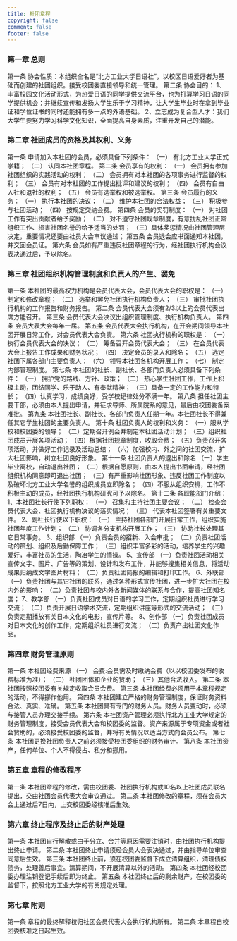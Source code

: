 ```yaml
---
title: 社团章程
copyright: false
comment: false
footer: false
---
```

### 第一章 总则
第一条 协会性质：本组织全名是“北方工业大学日语社”，以校区日语爱好者为基础而创建的社团组织。接受校团委直接领导和统一管理。 
第二条 协会目的：
1、丰富校园文化活动形式，为热爱日语的同学提供交流平台，也为打算学习日语的同学提供机会；并继续宣传和发扬大学生乐于学习精神，让大学生毕业时在拿到毕业证和学位证书的同时还能拥有多一点的外语基础。
2、立志成为复合型人才：我们大学生要努力学习科学文化知识，全面提高自身素质，注重开发自己的潜能。

### 第二章	社团成员的资格及其权利、义务
第一条  申请加入本社团的会员，必须具备下列条件：
（一）  有北方工业大学正式学籍；
（二）  认同本社团章程。
第二条  会员享有的权利：
（一）  会员拥有参加社团组织的实践活动的权利；
（二）  会员拥有对本社团的各项事务进行监督的权利；
（三）  会员有对本社团的工作提出批评和建议的权利；
（四）  会员有自由入社和退社的权利；
（五）  会员有选举权和被选举权。
第三条  会员履行的义务：
（一）  执行本社团的决议；
（二）  维护本社团的合法权益；
（三）  积极参与社团活动；
（四）  按规定交纳会费。
第四条  会员的奖罚制度：
（一） 对社团工作有突出贡献者给予奖励； 
（二） 对不遵守社团规章制度，有意扰乱社团正常组织工作、损害社团名誉的给予适当的处罚； 
（三）具体奖惩情况由社团管理层决定，重要情况还要由社员大会审议通过；
第五条  会员退会应书面通知本社团，并交回会员证。
第六条  会员如有严重违反社团章程的行为，经社团执行机构会议表决通过后，予以除名。

### 第三章  社团组织机构管理制度和负责人的产生、罢免
第一条  本社团的最高权力机构是会员代表大会，会员代表大会的职权是：
（一） 制定和修改章程；
（二） 选举和罢免社团执行机构负责人；
（三） 审批社团执行机构的工作报告和财务报告。
第二条  会员代表大会须有2/3以上的会员代表出席方能召开。
第三条  会员代表大会决议出组织管理制度、执行机构负责人。
第四条  会员大表大会每年一届。
第五条  会员代表大会执行机构，在开会期间领导本社团开展日常工作，对会员代表大会负责。
第六条   社团执行机构的职权是：
（一） 执行会员代表大会的决议；
（二） 筹备召开会员代表大会；
（三） 在会员代表大会上报告工作成果和财务状况；
（四） 决定会员的录入和除名；	
（五） 选定社团下属各部门主要负责人；
（六） 领导本社团各机构开展工作；
（七） 制定内部管理制度。
第七条  本社团的社长、副社长、各部门负责人必须具备下列条件：
（一） 拥护党的路线、方针、政策；
（二） 热心学生社团工作，工作上积极主动，团结同学、乐于助人、有奉献精神；
（三）具备一定的工作能力和特长；
（四）认真学习，成绩良好，受学校纪律处分不满一年。
第八条 担任社团主要干部，必须由本人提出申请，并征求导师、所属院系的意见，最后由校团委备案准批。
第九条  本社团社长、副社长、各部门负责人任期一年。本社团社长不得兼任其它学生社团的主要负责人。
第十条  社团负责人的权利和义务： 
（一）服从学校和校团委的领导； 
（二）定期召开例会并制定本社团活动计划； 
（三）组织社团成员开展各项活动； 
（四）根据社团规章制度，收取会费； 
（五）负责召开各项活动，并做好工作记录及活动总结； 
（六）加强校内、外之间的社团交流，扩大社团影响，树立社团良好形象。
第十一条  社团负责人的退出和除名 
（一）学生毕业离校，自动退出社团； 
（二）根据自愿原则，由本人提出书面申请，经社团组织机构同意即可退出社团； 
（三）有严重影响社团形象、违反社团工作制度以及破坏北方工业大学名誉的组织成员立即除名； 
（四）不服从组织安排，工作不积极主动的成员，经社团执行机构研究可予以除名。 
第十二条 各职能部门介绍：
1、本社团社长行使下列职权：
（一） 召集和主持社团主要会议；
（二） 检查会员代表大会、社团执行机构决议的落实情况；
（三） 代表本社团签署有关重要文件。
2、副社长行使以下职权：
（一） 主持社团各部门开展日常工作，组织实施社团年度工作计划；
（二） 协调各分支机构开展工作；
（三） 协助社长处理其它日常事务。
3、组织部 
（一）负责会员的招新、入会审批； 
（二）负责社团活动的策划、组织及后勤保障工作； 
（三）组织丰富多彩的活动，培养学生的兴趣爱好，丰富社员的生活，陶冶学生的情操。
5、宣传部 
（一）负责社团活动相关宣传文字、图片、广告等的策划、设计和发布工作，并能够搜集相关信息，将活动成果归纳成文字图片材料； 
（二）负责社团简报的编辑和打印工作。
6、外联部 
（一）负责社团与其它社团的联系，通过各种形式宣传社团，进一步扩大社团在校内外的影响；
（二）负责社团与校内外各新闻媒体的联系与合作，提高社团知名度； 
7、教学部
（一）负责社团成员对日语的学习工作，定期组织社员进行学习交流；
（二）负责开展日语学术交流，定期组织讲座等形式的交流活动；
（三）负责定期播放有关日本文化的电影，宣传片等。
8、创作部
（一）负责社团成员对日本文化的创作工作，定期组织社员进行交流；
（二）负责产出社团文化作品。
### 第四章 财务管理原则
第一条  本社团经费来源
（一） 会费:会员需及时缴纳会费（以以校团委发布的收费标准为准）；
（二） 社团团体和企业的赞助；
（三）其他合法收入。
第二条    本社团按照校团委有关规定收取会员会费。
第三条    本社团经费必须用于本章程规定的活动，不得挪作他用。
第四条    本社团建立严格的财务管理制度，保证财务资料合法、真实、准确。
第五条    本社团具有专门的财务人员。财务人员变动时，必须与接管人员办理交接手续。
第六条    本社团资产管理必须执行北方工业大学规定的财务管理制度，接受会员代表大会和校团委的监督。资产来源属于专项资金或者社会赞助的，必须接受校团委的监督，并将有关情况以适当方式向会员公布。
第七条    本社团更换社团负责人之前必须接受校团委组织的财务审计。
第八条      本社团资产，任何单位、个人不得侵占、私分和挪用。

### 第五章  章程的修改程序
第一条   本社团章程的修改，需由校团委、社团执行机构或10名以上社团成员联名提出，交由社团会员代表大会审议通过。
第二条   本社团修改的章程，须在会员大会上通过后7日内，上交校团委经核准后生效。

### 第六章  终止程序及终止后的财产处理
第一条   本社团自行解散或由于分立、合并等原因需要注销时，由社团执行机构提出终止申请。
第二条   本社团终止申请须经会员大会表决通过，并由指导单位审查同意后生效。
第三条   本社团终止前，须在校团委监督下成立清算组织，清理债权债务，处理善后事宜。清算期间，不开展清算以外的活动。
第四条   本社团经校团委办理注销登记手续后即为终止。
第五条   本社团终止后的剩余财产，在校团委的监督下，按照北方工业大学的有关规定处理。

### 第七章 附则
第一条 章程的最终解释权归社团会员代表大会执行机构所有。
第二条 本章程自校团委核准之日起生效。
